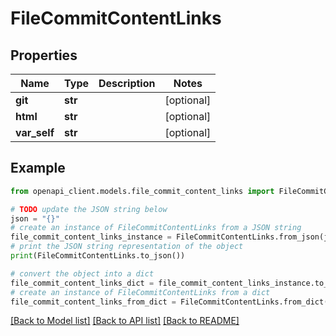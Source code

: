 # FileCommitContentLinks


## Properties

Name | Type | Description | Notes
------------ | ------------- | ------------- | -------------
**git** | **str** |  | [optional] 
**html** | **str** |  | [optional] 
**var_self** | **str** |  | [optional] 

## Example

```python
from openapi_client.models.file_commit_content_links import FileCommitContentLinks

# TODO update the JSON string below
json = "{}"
# create an instance of FileCommitContentLinks from a JSON string
file_commit_content_links_instance = FileCommitContentLinks.from_json(json)
# print the JSON string representation of the object
print(FileCommitContentLinks.to_json())

# convert the object into a dict
file_commit_content_links_dict = file_commit_content_links_instance.to_dict()
# create an instance of FileCommitContentLinks from a dict
file_commit_content_links_from_dict = FileCommitContentLinks.from_dict(file_commit_content_links_dict)
```
[[Back to Model list]](../README.md#documentation-for-models) [[Back to API list]](../README.md#documentation-for-api-endpoints) [[Back to README]](../README.md)


